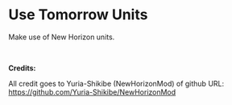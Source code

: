 # Use Tomorrow Units
Make use of New Horizon units.

<br>

**Credits:**

All credit goes to Yuria-Shikibe (NewHorizonMod) of github URL:
https://github.com/Yuria-Shikibe/NewHorizonMod
